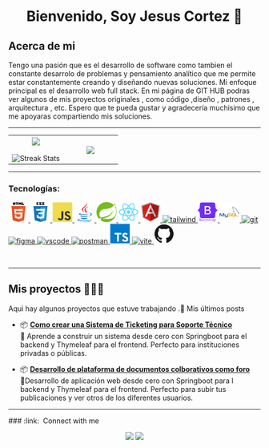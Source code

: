<h1 align="center">Bienvenido, Soy Jesus Cortez 👋</h1>

<h2>Acerca de mi</h2>
Tengo una pasión que es el desarrollo de software como tambien el constante desarrolo de problemas y pensamiento analítico que me permite estar constantemente creando y diseñando nuevas soluciones. Mi enfoque principal es el desarrollo web full stack. En mi página de GIT HUB podras ver algunos de mis proyectos originales , como código ,diseño , patrones , arquitectura , etc. Espero que te pueda gustar y agradecería muchisimo que me apoyaras compartiendo mis soluciones.
<hr>
<!--- stats & Trophy (start) -->
<p align="center">
  <!--- stats (start) -->
  <table align="center">
    <tr border="none">
      <td width="50%" align="center">
        <img align="center" src="https://github-readme-stats.vercel.app/api?username=JesusCortezCr&theme=dark&show_icons=true&count_private=true" />
        <br><br>
        <img title="🔥 Get streak stats for your profile at git.io/streak-stats" alt="Streak Stats" src="https://github-readme-streak-stats.herokuapp.com/?user=JesusCortezCr&theme=dark&hide_border=false" />
      </td>
      <td width="50%" align="center">
        <img align="center" src="https://github-readme-stats.vercel.app/api/top-langs/?username=JesusCortezCr&theme=dark&hide_border=false&no-bg=true&no-frame=true&langs_count=10"/>
      </td>
    </tr>
  </table>
</p>

<hr>
<!-- LENGUAJES Y HERRAMIENTAS -->
<!-- LENGUAJES Y HERRAMIENTAS -->
<h3 align="left">Tecnologías:</h3>
<p align="left">
  <!-- HTML -->
  <a href="https://www.w3.org/html/" target="_blank" rel="noreferrer">
    <img src="https://raw.githubusercontent.com/devicons/devicon/master/icons/html5/html5-original-wordmark.svg" alt="html5" width="40" height="40"/>
  </a>
  <!-- CSS -->
  <a href="https://www.w3schools.com/css/" target="_blank" rel="noreferrer">
    <img src="https://raw.githubusercontent.com/devicons/devicon/master/icons/css3/css3-original-wordmark.svg" alt="css3" width="40" height="40"/>
  </a>
  <!-- JavaScript -->
  <a href="https://developer.mozilla.org/en-US/docs/Web/JavaScript" target="_blank" rel="noreferrer">
    <img src="https://raw.githubusercontent.com/devicons/devicon/master/icons/javascript/javascript-original.svg" alt="javascript" width="40" height="40"/>
  </a>
  <!-- Java -->
  <a href="https://www.java.com/" target="_blank" rel="noreferrer">
    <img src="https://raw.githubusercontent.com/devicons/devicon/master/icons/java/java-original.svg" alt="java" width="40" height="40"/>
  </a>
  <!-- Spring Boot -->
  <a href="https://spring.io/projects/spring-boot" target="_blank" rel="noreferrer">
    <img src="https://raw.githubusercontent.com/devicons/devicon/master/icons/spring/spring-original.svg" alt="springboot" width="40" height="40"/>
  </a>
  <!-- React -->
  <a href="https://reactjs.org/" target="_blank" rel="noreferrer">
    <img src="https://raw.githubusercontent.com/devicons/devicon/master/icons/react/react-original.svg" alt="react" width="40" height="40"/>
  </a>
  <!-- Angular -->
  <a href="https://angular.io/" target="_blank" rel="noreferrer">
    <img src="https://raw.githubusercontent.com/devicons/devicon/master/icons/angularjs/angularjs-original.svg" alt="angular" width="40" height="40"/>
  </a>
  <!-- Tailwind CSS -->
  <a href="https://tailwindcss.com/" target="_blank" rel="noreferrer">
    <img src="https://www.vectorlogo.zone/logos/tailwindcss/tailwindcss-icon.svg" alt="tailwind" width="40" height="40"/>
  </a>
  <!-- Bootstrap -->
  <a href="https://getbootstrap.com/" target="_blank" rel="noreferrer">
    <img src="https://raw.githubusercontent.com/devicons/devicon/master/icons/bootstrap/bootstrap-plain-wordmark.svg" alt="bootstrap" width="40" height="40"/>
  </a>
  <!-- MySQL -->
  <a href="https://www.mysql.com/" target="_blank" rel="noreferrer">
    <img src="https://raw.githubusercontent.com/devicons/devicon/master/icons/mysql/mysql-original-wordmark.svg" alt="mysql" width="40" height="40"/>
  </a>
  <!-- Git -->
  <a href="https://git-scm.com/" target="_blank" rel="noreferrer">
    <img src="https://www.vectorlogo.zone/logos/git-scm/git-scm-icon.svg" alt="git" width="40" height="40"/>
  </a>
  <!-- Figma -->
  <a href="https://www.figma.com/" target="_blank" rel="noreferrer">
    <img src="https://www.vectorlogo.zone/logos/figma/figma-icon.svg" alt="figma" width="40" height="40"/>
  </a>
  <!-- VS Code -->
  <a href="https://code.visualstudio.com/" target="_blank" rel="noreferrer">
    <img src="https://upload.wikimedia.org/wikipedia/commons/9/9a/Visual_Studio_Code_1.35_icon.svg" alt="vscode" width="40" height="40"/>
  </a>
  <!-- Postman -->
  <a href="https://www.postman.com/" target="_blank" rel="noreferrer">
    <img src="https://www.vectorlogo.zone/logos/getpostman/getpostman-icon.svg" alt="postman" width="40" height="40"/>
  </a>
   <a href="https://www.typescriptlang.org/" target="_blank" rel="noreferrer">
    <img src="https://raw.githubusercontent.com/devicons/devicon/master/icons/typescript/typescript-original.svg" alt="typescript" width="40" height="40"/>
  </a>
    <a href="https://vitejs.dev/" target="_blank" rel="noreferrer">
    <img src="https://vitejs.dev/logo.svg" alt="vite" width="40" height="40"/>
  </a>
  <a href="https://github.com/" target="_blank" rel="noreferrer">
    <img src="https://raw.githubusercontent.com/devicons/devicon/master/icons/github/github-original.svg" alt="github" width="40" height="40"/>
  </a>
</p>

</br>
<hr>
<h2>Mis proyectos 🚀👨‍🚀</h2>
Aqui hay algunos proyectos que estuve trabajando .📰 Mis últimos posts

- 📦 [**Como crear una Sistema de Ticketing para Soporte Técnico**](#)
  <br>📝 Aprende a construir un sistema desde cero con Springboot para el backend y Thymeleaf para el frontend. Perfecto para instituciones privadas o públicas.

- 📦 [**Desarrollo de plataforma de documentos colborativos como foro**](#)
  <br>📝Desarrollo de aplicación web desde cero con Springboot para l backend y Thymeleaf para el frontend. Perfecto para subir tus publicaciones y ver otros de los diferentes usuarios.
  
<hr>
### :link: &nbsp;Connect with me

<p align="center">
<a href="https://www.linkedin.com/in/ejcdev/"><img src="https://img.shields.io/badge/-ejc%20Dev-0077B5?style=for-the-badge&logo=Linkedin&logoColor=white"/></a>
<a href="https://www.instagram.com/sr.jesus_eduardo/"><img src="https://img.shields.io/badge/-sr.jesus_eduardo-E4405F?style=for-the-badge&logo=Instagram&logoColor=white"/></a>

</p>

